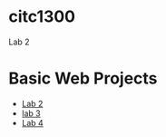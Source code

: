 # citc1300
Lab 2
<h1>Basic Web Projects</h1>

<ul>
<li><a href="Lab 2/index.html" targets="_blank">Lab 2</a></li>
<li><a href="lab 3/index.html" targets="_blank">lab 3</a></li>
<li><a href="Lab 4/index.html" targets="_blank">Lab 4</a></li>
</ul>
